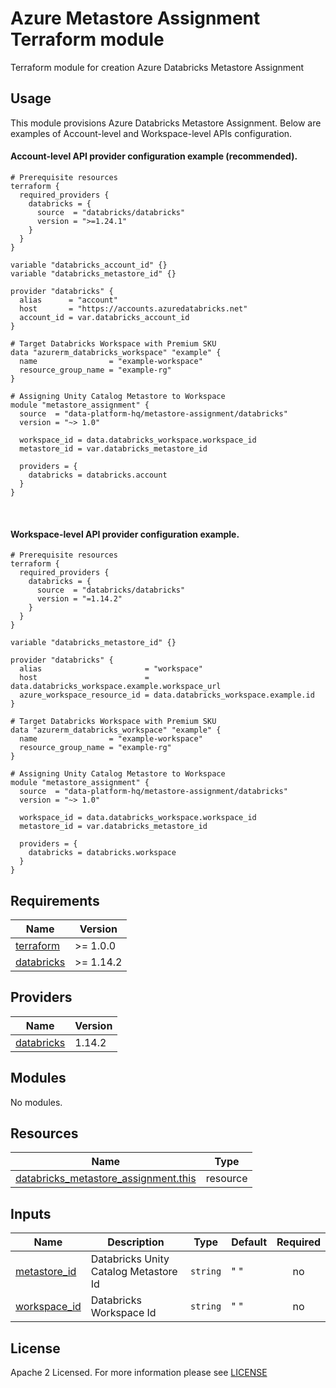 # Azure Metastore Assignment Terraform module
Terraform module for creation Azure Databricks Metastore Assignment

## Usage
This module provisions Azure Databricks Metastore Assignment. Below are examples of Account-level and Workspace-level APIs configuration.

#### Account-level API provider configuration example (recommended).

```hcl
# Prerequisite resources
terraform {
  required_providers {
    databricks = {
      source  = "databricks/databricks"
      version = ">=1.24.1"
    }
  }
}

variable "databricks_account_id" {}
variable "databricks_metastore_id" {}

provider "databricks" {
  alias      = "account"
  host       = "https://accounts.azuredatabricks.net"
  account_id = var.databricks_account_id
}

# Target Databricks Workspace with Premium SKU
data "azurerm_databricks_workspace" "example" {
  name                = "example-workspace"
  resource_group_name = "example-rg"
}

# Assigning Unity Catalog Metastore to Workspace
module "metastore_assignment" {
  source  = "data-platform-hq/metastore-assignment/databricks"
  version = "~> 1.0"

  workspace_id = data.databricks_workspace.workspace_id
  metastore_id = var.databricks_metastore_id

  providers = {
    databricks = databricks.account
  }
}
```

<br>

#### Workspace-level API provider configuration example.
```hcl
# Prerequisite resources
terraform {
  required_providers {
    databricks = {
      source  = "databricks/databricks"
      version = "=1.14.2"
    }
  }
}

variable "databricks_metastore_id" {}

provider "databricks" {
  alias                       = "workspace"
  host                        = data.databricks_workspace.example.workspace_url
  azure_workspace_resource_id = data.databricks_workspace.example.id
}

# Target Databricks Workspace with Premium SKU
data "azurerm_databricks_workspace" "example" {
  name                = "example-workspace"
  resource_group_name = "example-rg"
}

# Assigning Unity Catalog Metastore to Workspace
module "metastore_assignment" {
  source  = "data-platform-hq/metastore-assignment/databricks"
  version = "~> 1.0"

  workspace_id = data.databricks_workspace.workspace_id
  metastore_id = var.databricks_metastore_id

  providers = {
    databricks = databricks.workspace
  }
}
```

<!-- BEGIN_TF_DOCS -->
## Requirements

| Name                                                                      | Version   |
| ------------------------------------------------------------------------- | --------- |
| <a name="requirement_terraform"></a> [terraform](#requirement\_terraform) | >= 1.0.0  |
| <a name="requirement_databricks"></a> [databricks](#requirement\_databricks) | >= 1.14.2 |


## Providers

| Name                                                          | Version |
| ------------------------------------------------------------- | ------- |
| <a name="provider_databricks"></a> [databricks](#provider\_databricks) | 1.14.2  |

## Modules

No modules.

## Resources

| Name                                                                                                                              | Type     |
| --------------------------------------------------------------------------------------------------------------------------------- | -------- |
| [databricks_metastore_assignment.this](https://registry.terraform.io/providers/hashicorp/azurerm/latest/docs/resources/private_endpoint) | resource |


## Inputs

| Name                                                                                                                                    | Description                                                                                                               | Type           | Default | Required |
| --------------------------------------------------------------------------------------------------------------------------------------- | ------------------------------------------------------------------------------------------------------------------------- | -------------- | ------- | :------: |
| <a name="input_metastore_id"></a> [metastore\_id](#input\_metastore\_id)| Databricks Unity Catalog Metastore Id | `string` | " " |   no    |
| <a name="input_workspace_id"></a> [workspace_id](#input\_workspace_id)| Databricks Workspace Id | `string` | " " |   no    |

<!-- END_TF_DOCS -->

## License

Apache 2 Licensed. For more information please see [LICENSE](https://github.com/data-platform-hq/terraform-databricks-metastore-assignment/blob/main/LICENSE)
